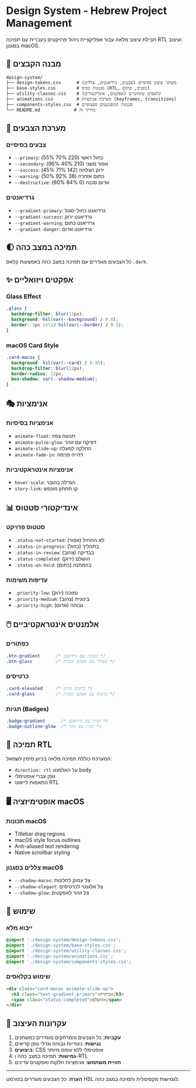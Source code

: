 # Design System - Hebrew Project Management

חבילת עיצוב מלאה עבור אפליקציית ניהול פרויקטים בעברית עם תמיכה RTL ועיצוב בסגנון macOS.

## 📁 מבנה הקבצים

```
design-system/
├── design-tokens.css      # משתני עיצוב בסיסיים (צבעים, גרדיאנטים, צללים)
├── base-styles.css        # סגנונות בסיס (RTL, גופנים, פוקוס)
├── utility-classes.css    # קלאסים שימושיים (אפקטים, אינדיקטורים)
├── animations.css         # מערכת אנימציות (keyframes, transitions)
├── components-styles.css  # סגנונות קומפוננטים ספציפיים
└── README.md             # מדריך זה
```

## 🎨 מערכת הצבעים

### צבעים בסיסיים
- `--primary`: כחול ראשי (220 70% 55%)
- `--secondary`: אפור משני (210 40% 96%) 
- `--success`: ירוק הצלחה (142 71% 45%)
- `--warning`: כתום אזהרה (38 92% 50%)
- `--destructive`: אדום סכנה (0 84% 60%)

### גרדיאנטים
- `--gradient-primary`: גרדיאנט כחול-סגול
- `--gradient-success`: גרדיאנט ירוק
- `--gradient-warning`: גרדיאנט כתום
- `--gradient-danger`: גרדיאנט אדום

## 🌓 תמיכה במצב כהה

כל הצבעים מוגדרים עם תמיכה במצב כהה באמצעות קלאס `.dark`.

## ✨ אפקטים ויזואליים

### Glass Effect
```css
.glass {
  backdrop-filter: blur(12px);
  background: hsl(var(--background) / 0.8);
  border: 1px solid hsl(var(--border) / 0.5);
}
```

### macOS Card Style
```css
.card-macos {
  background: hsl(var(--card) / 0.95);
  backdrop-filter: blur(12px);
  border-radius: 12px;
  box-shadow: var(--shadow-medium);
}
```

## 🎭 אנימציות

### אנימציות בסיסיות
- `animate-float`: תנועה צפה
- `animate-pulse-glow`: דפיקה עם זוהר
- `animate-slide-up`: החלקה למעלה
- `animate-fade-in`: דהייה פנימה

### אנימציות אינטראקטיביות
- `hover-scale`: הגדלה בהובר
- `story-link`: קו תחתון מונפש

## 📊 אינדיקטורי סטטוס

### סטטוס פרויקט
- `.status-not-started`: לא התחיל (אפור)
- `.status-in-progress`: בתהליך (כחול)
- `.status-in-review`: בבדיקה (צהוב)
- `.status-completed`: הושלם (ירוק)
- `.status-on-hold`: בהמתנה (כתום)

### עדיפות משימות
- `.priority-low`: נמוכה (ירוק)
- `.priority-medium`: בינונית (צהוב)
- `.priority-high`: גבוהה (אדום)

## 🖱️ אלמנטים אינטראקטיביים

### כפתורים
```css
.btn-gradient      /* כפתור עם גרדיאנט */
.btn-glass         /* כפתור עם אפקט זכוכית */
```

### כרטיסים
```css
.card-elevated     /* כרטיס מורם */
.card-glass        /* כרטיס עם אפקט זכוכית */
```

### תגיות (Badges)
```css
.badge-gradient      /* תגית עם גרדיאנט */
.badge-outline-glow  /* תגית עם זוהר */
```

## 📱 תמיכה RTL

המערכת כוללת תמיכה מלאה בכיוון מימין לשמאל:
- `direction: rtl` על האלמנט body
- גופן עברי אופטימלי
- התאמות לייאוט RTL

## 🖥️ אופטימיזציה macOS

### תכונות macOS
- Titlebar drag regions
- macOS style focus outlines
- Anti-aliased text rendering
- Native scrollbar styling

### צללים בסגנון macOS
- `--shadow-macos`: צל עמוק לחלונות
- `--shadow-elegant`: צל אלגנטי לכרטיסים
- `--shadow-glow`: צל זוהר לאפקטים

## 🚀 שימוש

### ייבוא מלא
```css
@import './design-system/design-tokens.css';
@import './design-system/base-styles.css';
@import './design-system/utility-classes.css';
@import './design-system/animations.css';
@import './design-system/components-styles.css';
```

### שימוש בקלאסים
```html
<div class="card-macos animate-slide-up">
  <h3 class="text-gradient-primary">כותרת</h3>
  <span class="status-completed">הושלם</span>
</div>
```

## 🎯 עקרונות העיצוב

1. **עקביות**: כל הצבעים והמרחקים מוגדרים כמשתנים
2. **נגישות**: ניגודיות גבוהה וגדלי גופן קריאים
3. **ביצועים**: CSS אופטימלי ללא עומס מיותר
4. **גמישות**: תמיכה במצב כהה ו-RTL
5. **חוויית משתמש**: אנימציות חלקות ואפקטים עדינים

---

**הערה**: כל הצבעים מוגדרים בפורמט HSL לגמישות מקסימלית ותמיכה במצב כהה.